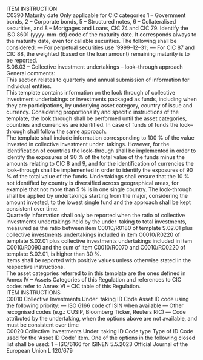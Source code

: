  
ITEM  INSTRUCTION  
C0390  Maturity date  Only applicable for CIC categories 1 – Government bonds, 2 – Corporate bonds, 
5 – Structured notes, 6 – Collateralised securities, and 8 – Mortgages and Loans, 
CIC 74 and CIC 79. 
Identify the ISO 8601 (yyyy–mm–dd) code of the maturity date. 
It corresponds always to the maturity date, even for callable securities. 
The following shall be considered: 
— For perpetual securities use ‘9999–12–31’; 
— For CIC 87 and CIC 88, the weighted (based on the loan amount) remaining 
maturity is to be reported.  
S.06.03 – Collective investment undertakings – look–through approach  
General comments:  
This section relates to quarterly and annual submission of information for individual entities.  
This template contains information on the look through of collective investment undertakings or investments packaged 
as funds, including when they are participations, by underlying asset category, country of issue and currency. 
Considering proportionality and specific instructions of the template, the look through shall be performed until the 
asset categories, countries and currencies are identified. In case of funds of funds the look–through shall follow the same 
approach.  
The template shall include information corresponding to 100 % of the value invested in collective investment under ­
takings. However, for the identification of countries the look–through shall be implemented in order to identify the 
exposures of 90 % of the total value of the funds minus the amounts relating to CIC 8 and 9, and for the identification 
of currencies the look–through shall be implemented in order to identify the exposures of 90 % of the total value of the 
funds. Undertakings shall ensure that the 10 % not identified by country is diversified across geographical areas, for 
example that not more than 5 % is in one single country. The look-through shall be applied by undertakings starting 
from the major, considering the amount invested, to the lowest single fund and the approach shall be kept consistent 
over time.  
Quarterly information shall only be reported when the ratio of collective investments undertakings held by the under ­
taking to total investments, measured as the ratio between item C0010/R0180 of template S.02.01 plus collective 
investments undertakings included in item C0010/R0220 of template S.02.01 plus collective investments undertakings 
included in item C0010/R0090 and the sum of item C0010/R0070 and C0010/RC0220 of template S.02.01, is higher 
than 30 %.  
Items shall be reported with positive values unless otherwise stated in the respective instructions.  
The asset categories referred to in this template are the ones defined in Annex IV – Assets Categories of this Regulation 
and references to CIC codes refer to Annex VI – CIC table of this Regulation.  
ITEM  INSTRUCTIONS  
C0010  Collective Investments Under ­
taking ID Code  Asset ID code using the following priority: 
— ISO 6166 code of ISIN when available 
— Other recognised codes (e.g.: CUSIP, Bloomberg Ticker, Reuters RIC) 
— Code attributed by the undertaking, when the options above are not available, 
and must be consistent over time  
C0020  Collective Investments Under ­
taking ID Code type  Type of ID Code used for the ‘Asset ID Code’ item. One of the options in the 
following closed list shall be used: 
1 – ISO/6166 for ISINEN  5.5.2023 Official Journal of the European Union L 120/679
